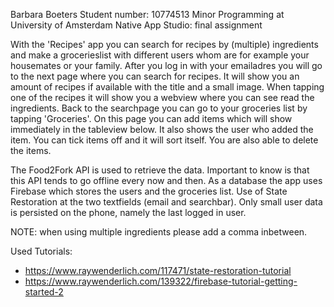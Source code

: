 Barbara Boeters
Student number: 10774513
Minor Programming at University of Amsterdam
Native App Studio: final assignment

With the 'Recipes' app you can search for recipes by (multiple) ingredients and make a grocerieslist with different users whom are for example your housemates or your family. After you log in with your emailadres you will go to the next page where you can search for recipes. It will show you an amount of recipes if available with the title and a small image. When tapping one of the recipes it will show you a webview where you can see read the ingredients. Back to the searchpage you can go to your groceries list by tapping 'Groceries'. On this page you can add items which will show immediately in the tableview below. It also shows the user who added the item. You can tick items off and it will sort itself. You are also able to delete the items.

The Food2Fork API is used to retrieve the data. Important to know is that this API tends to go offline every now and then. As a database the app uses Firebase which stores the users and the groceries list. Use of State Restoration at the two textfields (email and searchbar). Only small user data is persisted on the phone, namely the last logged in user. 

NOTE: when using multiple ingredients please add a comma inbetween.

Used Tutorials: 
- https://www.raywenderlich.com/117471/state-restoration-tutorial
- https://www.raywenderlich.com/139322/firebase-tutorial-getting-started-2
